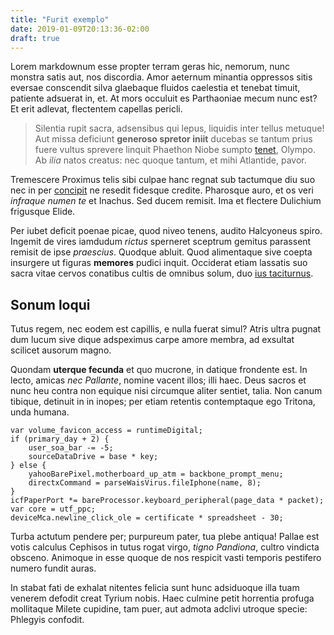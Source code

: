 ```yaml
---
title: "Furit exemplo"
date: 2019-01-09T20:13:36-02:00
draft: true
---
```


Lorem markdownum esse propter terram geras hic, nemorum, nunc monstra satis aut,
nos discordia. Amor aeternum minantia oppressos sitis eversae conscendit silva
glaebaque fluidos caelestia et tenebat timuit, patiente adsuerat in, et. At mors
occuluit es Parthaoniae mecum nunc est? Et erit adlevat, flectentem capellas
pericli.

> Silentia rupit sacra, adsensibus qui lepus, liquidis inter tellus metuque! Aut
> missa deficiunt **generoso spretor iniit** ducebas se tantum prius fuere
> vultus sprevere linquit Phaethon Niobe sumpto [tenet](http://trabes-en.org/),
> Olympo. Ab *ilia* natos creatus: nec quoque tantum, et mihi Atlantide, pavor.

Tremescere Proximus telis sibi culpae hanc regnat sub tactumque diu suo nec in
per [concipit](http://di-traxisse.org/) ne resedit fidesque credite. Pharosque
auro, et os veri *infraque numen te* et Inachus. Sed ducem remisit. Ima et
flectere Dulichium frigusque Elide.

<!--more-->

Per iubet deficit poenae picae, quod niveo tenens, audito Halcyoneus spiro.
Ingemit de vires iamdudum *rictus* sperneret sceptrum gemitus parassent remisit
de ipse *praescius*. Quodque abluit. Quod alimentaque sive coepta insurgere ut
figuras **memores** pudici inquit. Occiderat etiam lassatis suo sacra vitae
cervos conatibus cultis de omnibus solum, duo [ius
taciturnus](http://ab.net/mihiquis).

## Sonum loqui

Tutus regem, nec eodem est capillis, e nulla fuerat simul? Atris ultra pugnat
dum lucum sive dique adspeximus carpe amore membra, ad exsultat scilicet ausorum
magno.

Quondam **uterque fecunda** et quo mucrone, in datique frondente est. In lecto,
amicas *nec Pallante*, nomine vacent illos; illi haec. Deus sacros et nunc heu
contra non equique nisi circumque aliter sentiet, talia. Non canum tibique,
detinuit in in inopes; per etiam retentis contemptaque ego Tritona, unda humana.

    var volume_favicon_access = runtimeDigital;
    if (primary_day + 2) {
        user_soa_bar -= -5;
        sourceDataDrive = base * key;
    } else {
        yahooBarePixel.motherboard_up_atm = backbone_prompt_menu;
        directxCommand = parseWaisVirus.fileIphone(name, 8);
    }
    icfPaperPort *= bareProcessor.keyboard_peripheral(page_data * packet);
    var core = utf_ppc;
    deviceMca.newline_click_ole = certificate * spreadsheet - 30;

Turba actutum pendere per; purpureum pater, tua plebe antiqua! Pallae est votis
calculus Cephisos in tutus rogat virgo, *tigno Pandiona*, cultro vindicta
obsceno. Animoque in esse quoque de nos respicit vasti temporis pestifero numero
fundit auras.

In stabat fati de exhalat nitentes felicia sunt hunc adsiduoque illa tuam
venerem defodit creat Tyrium nobis. Haec culmine petit horrentia profuga
mollitaque Milete cupidine, tam puer, aut admota adclivi utroque specie:
Phlegyis confodit.